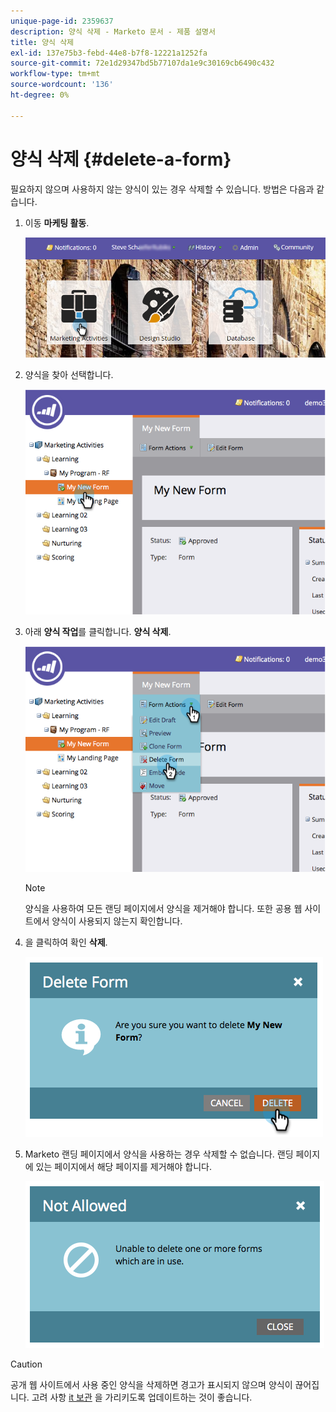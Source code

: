 ```yaml
---
unique-page-id: 2359637
description: 양식 삭제 - Marketo 문서 - 제품 설명서
title: 양식 삭제
exl-id: 137e75b3-febd-44e8-b7f8-12221a1252fa
source-git-commit: 72e1d29347bd5b77107da1e9c30169cb6490c432
workflow-type: tm+mt
source-wordcount: '136'
ht-degree: 0%

---
```


# 양식 삭제 {#delete-a-form}

필요하지 않으며 사용하지 않는 양식이 있는 경우 삭제할 수 있습니다. 방법은 다음과 같습니다.

1. 이동 **마케팅 활동**.

   ![](assets/login-marketing-activities-3.png)

1. 양식을 찾아 선택합니다.

   ![](assets/image2014-9-15-12-3a1-3a18.png)

1. 아래 **양식 작업**&#x200B;를 클릭합니다. **양식 삭제**.

   ![](assets/image2014-9-15-12-3a1-3a27.png)

   >[!NOTE]
   >
   >양식을 사용하여 모든 랜딩 페이지에서 양식을 제거해야 합니다. 또한 공용 웹 사이트에서 양식이 사용되지 않는지 확인합니다.

1. 을 클릭하여 확인 **삭제**.

   ![](assets/image2014-9-15-12-3a1-3a37.png)

1. Marketo 랜딩 페이지에서 양식을 사용하는 경우 삭제할 수 없습니다. 랜딩 페이지에 있는 페이지에서 해당 페이지를 제거해야 합니다.

   ![](assets/image2014-9-15-12-3a1-3a44.png)

>[!CAUTION]
>
>공개 웹 사이트에서 사용 중인 양식을 삭제하면 경고가 표시되지 않으며 양식이 끊어집니다. 고려 사항  [it 보관](/help/marketo/product-docs/email-marketing/drip-nurturing/using-stream-content/archive-and-unarchive-stream-content.md) 을 가리키도록 업데이트하는 것이 좋습니다.
